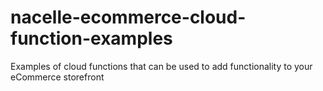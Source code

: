 # nacelle-ecommerce-cloud-function-examples
Examples of cloud functions that can be used to add functionality to your eCommerce storefront
